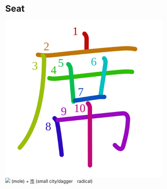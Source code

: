 # Seat
![5e2d](../kanji-colorize/5e2d.svg)
![](http://www.kanjidamage.com/assets/radsmall/mole-c3ce6df36f067dd74ad685fbb1a22a735763d7c4f3e1c0d861331510cb0dcf91.jpg) (mole) + [市](市.md) (small city/dagger　radical) 